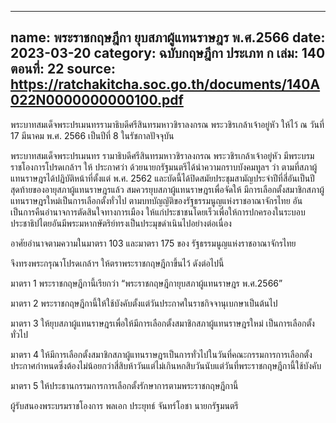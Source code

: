 ---
 name: พระราชกฤษฎีกา ยุบสภาผู้แทนราษฎร พ.ศ.2566
 date: 2023-03-20
 category: ฉบับกฤษฎีกา ประเภท ก
 เล่ม: 140
 ตอนที่: 22
 source: https://ratchakitcha.soc.go.th/documents/140A022N0000000000100.pdf
 ---
พระบาทสมเด็จพระปรเมนทรรามาธิบดีศรีสินทรมหาวชิราลงกรณ
พระวชิรเกล้าเจ้าอยู่หัว
ให้ไว้ ณ วันที่ 17 มีนาคม พ.ศ. 2566
เป็นปีที่ 8 ในรัชกาลปัจจุบัน

พระบาทสมเด็จพระปรเมนทร รามาธิบดีศรีสินทรมหาวชิราลงกรณ พระวชิรเกล้าเจ้าอยู่หัว มีพระบรมราชโองการโปรดเกล้าฯ ให้ ประกาศว่า
ด้วยนายกรัฐมนตรีได้นำความกราบบังคมทูลฯ ว่า ตามที่สภาผู้แทนราษฎรได้ปฏิบัติหน้าที่ตั้งแต่ พ.ศ. 2562 และบัดนี้ได้ปิดสมัยประชุมสามัญประจำปีที่สี่อันเป็นปีสุดท้ายของอายุสภาผู้แทนราษฎรแล้ว สมควรยุบสภาผู้แทนราษฎรเพื่อจัดให้ มีการเลือกตั้งสมาชิกสภาผู้แทนราษฎรใหม่เป็นการเลือกตั้งทั่วไป ตามบทบัญญัติของรัฐธรรมนูญแห่งราชอาณาจักรไทย อันเป็นการคืนอำนาจการตัดสินใจทางการเมือง ให้แก่ประชาชนโดยเร็วเพื่อให้การปกครองในระบอบประชาธิปไตยอันมีพระมหากษัตริย์ทรงเป็นประมุขดำเนินไปอย่างต่อเนื่อง

อาศัยอำนาจตามความในมาตรา 103 และมาตรา 175 ของ รัฐธรรมนูญแห่งราชอาณาจักรไทย

จึงทรงพระกรุณาโปรดเกล้าฯ ให้ตราพระราชกฤษฎีกาขึ้นไว้ ดังต่อไปนี้

มาตรา 1 พระราชกฤษฎีกานี้เรียกว่า “พระราชกฤษฎีกายุบสภาผู้แทนราษฎร พ.ศ.2566”

มาตรา 2 พระราชกฤษฎีกานี้ให้ใช้บังคับตั้งแต่วันประกาศในราชกิจจานุเบกษาเป็นต้นไป

มาตรา 3 ให้ยุบสภาผู้แทนราษฎรเพื่อให้มีการเลือกตั้งสมาชิกสภาผู้แทนราษฎรใหม่ เป็นการเลือกตั้งทั่วไป

มาตรา 4 ให้มีการเลือกตั้งสมาชิกสภาผู้แทนราษฎรเป็นการทั่วไปในวันที่คณะกรรมการการเลือกตั้งประกาศกำหนดซึ่งต้องไม่น้อยกว่าสี่สิบห้าวันแต่ไม่เกินหกสิบวันนับแต่วันที่พระราชกฤษฎีกานี้ใช้บังคับ

มาตรา 5 ให้ประธานกรรมการการเลือกตั้งรักษาการตามพระราชกฤษฎีกานี้

ผู้รับสนองพระบรมราชโองการ
พลเอก ประยุทธ์ จันทร์โอชา
นายกรัฐมนตรี
